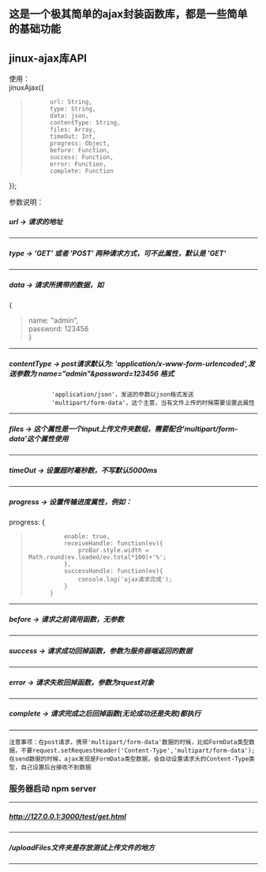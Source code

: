 这是一个极其简单的ajax封装函数库，都是一些简单的基础功能
-----
jinux-ajax库API
-----
使用：<br/>
jinuxAjax({<br/>
>			url: String,
>			type: String,
>			data: json,
>			contentType: String,
>			files: Array,
>			timeOut: Int,
> 			progress: Object,
>			before: Function,
>			success: Function,
>			error: Function,
>			complete: Function
});<br/>

参数说明：<br/>

##### url -> 请求的地址
-----
##### type -> 'GET' 或者 'POST' 两种请求方式，可不此属性，默认是 'GET'
-----
##### data -> 请求所携带的数据，如
{<br/>
>	name: "admin",<br/>
>	password: 123456<br/>
}<br/>
-----
##### contentType -> post请求默认为: 'application/x-www-form-urlencoded',发送参数为 name="admin"&password=123456 格式
				'application/json'，发送的参数以json格式发送
				'multipart/form-data'，这个主意，当有文件上传的时候需要设置此属性	
-----
##### files -> 这个属性是一个input上传文件夹数组，需要配合'multipart/form-data'这个属性使用
-----
##### timeOut -> 设置超时毫秒数，不写默认5000ms
-----
##### progress -> 设置传输进度属性，例如：
progress: {
>				enable: true,
>				receiveHandle: function(ev){
>					proBar.style.width = Math.round(ev.loaded/ev.total*100)+'%';
>				},
>				successHandle: function(ev){
>					console.log('ajax请求完成');	
>				}
>			}
-----
##### before -> 请求之前调用函数，无参数
-----
##### success -> 请求成功回掉函数，参数为服务器端返回的数据
-----
##### error -> 请求失败回掉函数，参数为rquest对象
-----
##### complete -> 请求完成之后回掉函数(无论成功还是失败)都执行
-----
`注意事项：在post请求，携带'multipart/form-data'数据的时候，比如FormData类型数据，不要request.setRequestHeader('Content-Type','multipart/form-data');
		  在send数据的时候，ajax发现是FormData类型数据，会自动设置请求头的Content-Type类型，自己设置后台接收不到数据`
### 服务器启动 npm server <br/>
-----
##### http://127.0.0.1:3000/test/get.html 
-----
##### /uploadFiles文件夹是存放测试上传文件的地方
-----